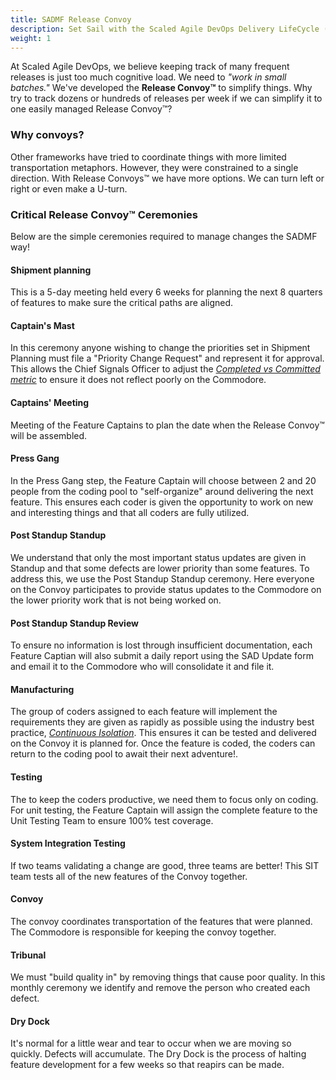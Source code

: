 ```yaml
---
title: SADMF Release Convoy
description: Set Sail with the Scaled Agile DevOps Delivery LifeCycle (SAD DLC)
weight: 1
---
```


At Scaled Agile DevOps, we believe keeping track of many frequent releases is just too much cognitive load. We need to *"work in small batches."* We've developed the **Release Convoy&trade;** to simplify things. Why try to track dozens or hundreds of releases per week if we can simplify it to one easily managed Release Convoy&trade;?

### Why convoys?

Other frameworks have tried to coordinate things with more limited transportation metaphors. However, they were constrained to a single direction. With Release Convoys&trade; we have more options. We can turn left or right or even make a U-turn.

### Critical Release Convoy&trade; Ceremonies

Below are the simple ceremonies required to manage changes the SADMF way!

#### Shipment planning

This is a 5-day meeting held every 6 weeks for planning the next 8 quarters of features to make sure the critical paths are aligned.

#### Captain's Mast

In this ceremony anyone wishing to change the priorities set in Shipment Planning must file a "Priority Change Request" and represent it for approval. This allows the Chief Signals Officer to adjust the *[Completed vs Committed metric](../metrics/#features-completed-vs-committed)* to ensure it does not reflect poorly on the Commodore.

#### Captains' Meeting

Meeting of the Feature Captains to plan the date when the Release Convoy&trade; will be assembled.

#### Press Gang

In the Press Gang step, the Feature Captain will choose between 2 and 20 people from the coding pool to "self-organize" around delivering the next feature. This ensures each coder is given the opportunity to work on new and interesting things and that all coders are fully utilized.

#### Post Standup Standup

We understand that only the most important status updates are given in Standup and that some defects are lower priority than some features. To address this, we use the Post Standup Standup ceremony. Here everyone on the Convoy participates to provide status updates to the Commodore on the lower priority work that is not being worked on.  

#### Post Standup Standup Review

To ensure no information is lost through insufficient documentation, each Feature Captian will also submit a daily report using the SAD Update form and email it to the Commodore who will consolidate it and file it.

#### Manufacturing

The group of coders assigned to each feature will implement the requirements they are given as rapidly as possible using the industry best practice, *[Continuous Isolation](https://continuousisolation.com)*. This ensures it can be tested and delivered on the Convoy it is planned for. Once the feature is coded, the coders can return to the coding pool to await their next adventure!.

#### Testing

The to keep the coders productive, we need them to focus only on coding. For unit testing, the Feature Captain will assign the complete feature to the Unit Testing Team to ensure 100% test coverage.

#### System Integration Testing

If two teams validating a change are good, three teams are better! This SIT team tests all of the new features of the Convoy together.

#### Convoy

The convoy coordinates transportation of the features that were planned. The Commodore is responsible for keeping the convoy together.

#### Tribunal

We must "build quality in" by removing things that cause poor quality. In this monthly ceremony we identify and remove the person who created each defect.

#### Dry Dock

It's normal for a little wear and tear to occur when we are moving so quickly. Defects will accumulate. The Dry Dock is the process of halting feature development for a few weeks so that reapirs can be made.